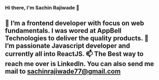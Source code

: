### Hi there, I'm Sachin Rajiwade 👋

🔭 I’m a frontend developer with focus on web fundamentals.
   I was wored at AppBell Technologies to deliver the quality products.
🌱 I’m passionate Javascript developer and currently all into ReactJS.
📫 The Best way to reach me over is Linkedln. You can also send me mail to sachinrajiwade77@gmail.com
- 
<!--
**sachinrajiwade/sachinrajiwade** is a ✨ _special_ ✨ repository because its `README.md` (this file) appears on your GitHub profile.

Here are some ideas to get you started:

- 🔭 I’m currently working on ...
- 🌱 I’m currently learning ...
- 👯 I’m looking to collaborate on ...
- 🤔 I’m looking for help with ...
- 💬 Ask me about ...
- 📫 How to reach me: ...
- 😄 Pronouns: ...
- ⚡ Fun fact: ...
-->
